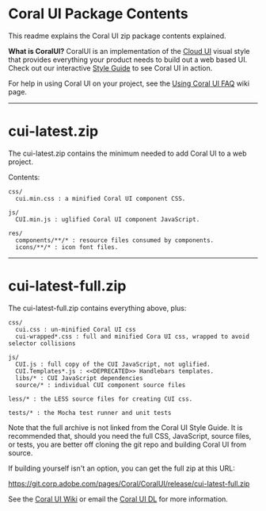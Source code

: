 # Coral UI Package Contents
This readme explains the Coral UI zip package contents explained.

**What is CoralUI?**
CoralUI is an implementation of the [Cloud UI][cloudui_url] visual style that provides everything your product needs to build out a web based UI. Check out our interactive [Style Guide][guide_url] to see Coral UI in action.

For help in using Coral UI on your project, see the [Using Coral UI FAQ][help_url] wiki page.

---- ---- ---- ---- ---- ---- ---- ---- ---- ---- ---- ---- ---- ---- ----

# cui-latest.zip
The cui-latest.zip contains the minimum needed to add Coral UI to a web project.

Contents:  
```
css/  
  cui.min.css : a minified Coral UI component CSS.  

js/  
  CUI.min.js : uglified Coral UI component JavaScript.  

res/  
  components/**/* : resource files consumed by components.  
  icons/**/* : icon font files.  

```

---- ---- ---- ---- ---- ---- ---- ---- ---- ---- ---- ---- ---- ---- ----

# cui-latest-full.zip
The cui-latest-full.zip contains everything above, plus:

```
css/
  cui.css : un-minified Coral UI css
  cui-wrapped*.css : full and minified Cora UI css, wrapped to avoid selector collisions 

js/
  CUI.js : full copy of the CUI JavaScript, not uglified.
  CUI.Templates*.js : <<DEPRECATED>> Handlebars templates.
  libs/* : CUI JavaScript dependencies
  source/* : individual CUI component source files

less/* : the LESS source files for creating CUI css.

tests/* : the Mocha test runner and unit tests

```
Note that the full archive is not linked from the Coral UI Style Guide.  It is recommended that, should you need the full CSS, JavaScript, source files, or tests, you are better off cloning the git repo and building Coral UI from source. 


If building yourself isn't an option, you can get the full zip at this URL:

https://git.corp.adobe.com/pages/Coral/CoralUI/release/cui-latest-full.zip

See the [Coral UI Wiki][wiki_url] or email the [Coral UI DL](coralui@adobe.com) for more information.

[cloudui_url]: http://blogs.corp.adobe.com/xdcloudui
[guide_url]: https://git.corp.adobe.com/pages/Coral/CoralUI/
[wiki_url]: https://git.corp.adobe.com/Coral/CoralUI/wiki/Home
[help_url]: https://git.corp.adobe.com/Coral/CoralUI/wiki/Using-CoralUI-FAQ

